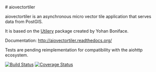 # aiovectortiler

aiovectortiler is an asynchronous micro vector tile application that serves data from PostGIS.

It is based on the [Utilery](https://github.com/tilery/utilery) package created by Yohan Boniface.

Documentation: http://aiovectortiler.readthedocs.org/

Tests are pending reimplementation for compatibility with the aiohttp ecosystem.

[![Build Status](https://travis-ci.org/shongololo/aiovectortiler.svg)](https://travis-ci.org/shongololo/aiovectortiler)
[![Coverage Status](https://coveralls.io/repos/github/shongololo/aiovectortiler/badge.svg?branch=master)](https://coveralls.io/github/shongololo/aiovectortiler?branch=master)
